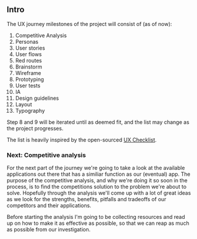 ## Intro

The UX journey milestones of the project will consist of (as of now):
 1. Competitive Analysis
 2. Personas
 3. User stories
 4. User flows
 5. Red routes
 6. Brainstorm
 7. Wireframe
 8. Prototyping
 9. User tests
 10. IA
 11. Design guidelines
 12. Layout
 13. Typography

Step 8 and 9 will be iterated until as deemed fit, and the list may change as the project progresses.

The list is heavily inspired by the open-sourced [UX Checklist](https://uxchecklist.github.io/).

### Next: Competitive analysis

For the next part of the journey we're going to take a look at the available applications out there that has a similiar function as our (eventual) app. The purpose of the competitive analysis, and why we're doing it so soon in the process, is to find the competitions solution to the problem we're about to solve. Hopefully through the analysis we'll come up with a lot of great ideas as we look for the strengths, benefits, pitfalls and tradeoffs of our competitors and their applications. 

Before starting the analysis I'm going to be collecting resources and read up on how to make it as effective as possible, so that we can reap as much as possible from our investigation. 